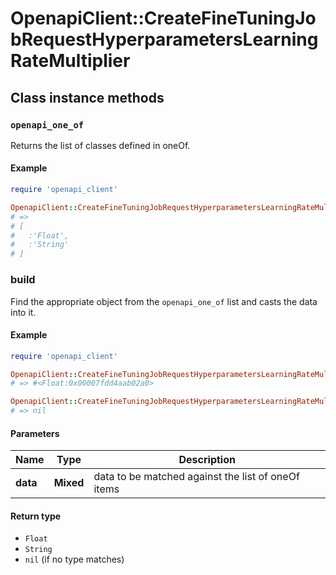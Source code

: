 # OpenapiClient::CreateFineTuningJobRequestHyperparametersLearningRateMultiplier

## Class instance methods

### `openapi_one_of`

Returns the list of classes defined in oneOf.

#### Example

```ruby
require 'openapi_client'

OpenapiClient::CreateFineTuningJobRequestHyperparametersLearningRateMultiplier.openapi_one_of
# =>
# [
#   :'Float',
#   :'String'
# ]
```

### build

Find the appropriate object from the `openapi_one_of` list and casts the data into it.

#### Example

```ruby
require 'openapi_client'

OpenapiClient::CreateFineTuningJobRequestHyperparametersLearningRateMultiplier.build(data)
# => #<Float:0x00007fdd4aab02a0>

OpenapiClient::CreateFineTuningJobRequestHyperparametersLearningRateMultiplier.build(data_that_doesnt_match)
# => nil
```

#### Parameters

| Name | Type | Description |
| ---- | ---- | ----------- |
| **data** | **Mixed** | data to be matched against the list of oneOf items |

#### Return type

- `Float`
- `String`
- `nil` (if no type matches)

